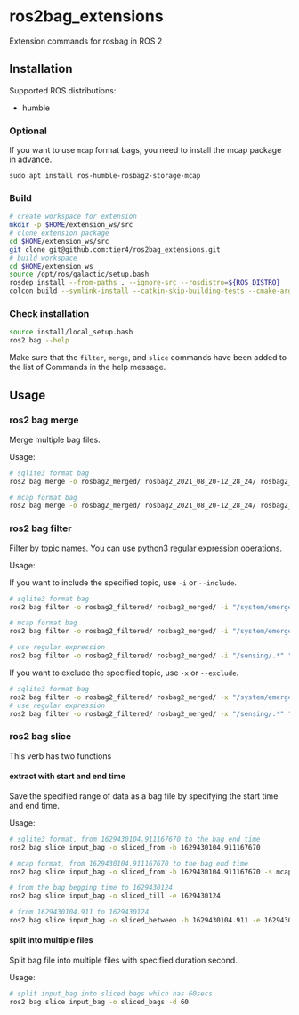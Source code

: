 # ros2bag_extensions

Extension commands for rosbag in ROS 2

## Installation

Supported ROS distributions:

- humble

### Optional

If you want to use `mcap` format bags, you need to install the mcap package in advance.

```shell
sudo apt install ros-humble-rosbag2-storage-mcap
```

### Build

```bash
# create workspace for extension
mkdir -p $HOME/extension_ws/src
# clone extension package
cd $HOME/extension_ws/src
git clone git@github.com:tier4/ros2bag_extensions.git
# build workspace
cd $HOME/extension_ws
source /opt/ros/galactic/setup.bash
rosdep install --from-paths . --ignore-src --rosdistro=${ROS_DISTRO}
colcon build --symlink-install --catkin-skip-building-tests --cmake-args -DCMAKE_EXPORT_COMPILE_COMMANDS=ON -DCMAKE_BUILD_TYPE=Release
```

### Check installation

```bash
source install/local_setup.bash
ros2 bag --help
```

Make sure that the `filter`, `merge`, and `slice` commands have been added to the list of Commands in the help message.

## Usage

### ros2 bag merge

Merge multiple bag files.

Usage:

```sh
# sqlite3 format bag
ros2 bag merge -o rosbag2_merged/ rosbag2_2021_08_20-12_28_24/ rosbag2_2021_08_20-12_30_03/

# mcap format bag
ros2 bag merge -o rosbag2_merged/ rosbag2_2021_08_20-12_28_24/ rosbag2_2021_08_20-12_30_03/ -s mcap
```

### ros2 bag filter

Filter by topic names. You can use [python3 regular expression operations](https://docs.python.org/3.8/library/re.html).

Usage:

If you want to include the specified topic, use `-i` or `--include`.

```sh
# sqlite3 format bag
ros2 bag filter -o rosbag2_filtered/ rosbag2_merged/ -i "/system/emergency/turn_signal_cmd" "/autoware/driving_capability"

# mcap format bag
ros2 bag filter -o rosbag2_filtered/ rosbag2_merged/ -i "/system/emergency/turn_signal_cmd" "/autoware/driving_capability" -s mcap

# use regular expression
ros2 bag filter -o rosbag2_filtered/ rosbag2_merged/ -i "/sensing/.*" "/vehicle/.*"
```

If you want to exclude the specified topic, use `-x` or `--exclude`.

```sh
# sqlite3 format bag
ros2 bag filter -o rosbag2_filtered/ rosbag2_merged/ -x "/system/emergency/turn_signal_cmd" "/autoware/driving_capability"
# use regular expression
ros2 bag filter -o rosbag2_filtered/ rosbag2_merged/ -x "/sensing/.*" "/vehicle/.*"
```

### ros2 bag slice

This verb has two functions

#### extract with start and end time

Save the specified range of data as a bag file by specifying the start time and end time.

Usage:

```sh
# sqlite3 format, from 1629430104.911167670 to the bag end time
ros2 bag slice input_bag -o sliced_from -b 1629430104.911167670

# mcap format, from 1629430104.911167670 to the bag end time
ros2 bag slice input_bag -o sliced_from -b 1629430104.911167670 -s mcap

# from the bag begging time to 1629430124
ros2 bag slice input_bag -o sliced_till -e 1629430124

# from 1629430104.911 to 1629430124
ros2 bag slice input_bag -o sliced_between -b 1629430104.911 -e 1629430124
```

#### split into multiple files

Split bag file into multiple files with specified duration second.

Usage:

```sh
# split input_bag into sliced bags which has 60secs
ros2 bag slice input_bag -o sliced_bags -d 60
```
